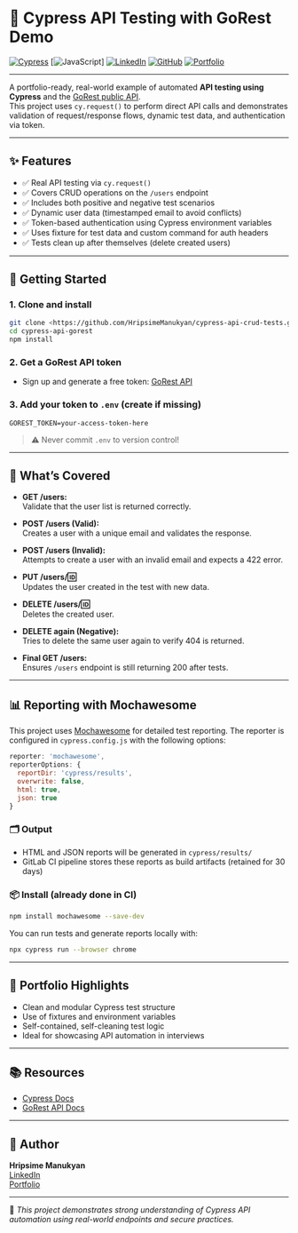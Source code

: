 # 🚀 Cypress API Testing with GoRest Demo

[![Cypress](https://img.shields.io/badge/Cypress-Testing-9cf?logo=cypress)](https://www.cypress.io/)
[![JavaScript](https://img.shields.io/badge/Made%20with-JavaScript-yellow?logo=javascript)]
[![LinkedIn](https://img.shields.io/badge/LinkedIn-Hripsime-blue?logo=linkedin)](https://www.linkedin.com/in/hripsime-manukyan-0336901a0/)
[![GitHub](https://img.shields.io/badge/GitHub-Portfolio-black?logo=github)](https://github.com/HripsimeManukyan)
[![Portfolio](https://img.shields.io/badge/Portfolio-Visit_Now-green?logo=notion)](https://tasteful-grape-0c4.notion.site/Hripsime-QA-Engineer-Portfolio-1f12cb0861fc80819f14d936f47643d5)

---

A portfolio-ready, real-world example of automated **API testing using Cypress** and the [GoRest public API](https://gorest.co.in/).  
This project uses `cy.request()` to perform direct API calls and demonstrates validation of request/response flows, dynamic test data, and authentication via token.

---

## ✨ Features

- ✅ Real API testing via `cy.request()`
- ✅ Covers CRUD operations on the `/users` endpoint
- ✅ Includes both positive and negative test scenarios
- ✅ Dynamic user data (timestamped email to avoid conflicts)
- ✅ Token-based authentication using Cypress environment variables
- ✅ Uses fixture for test data and custom command for auth headers
- ✅ Tests clean up after themselves (delete created users)

---

## 🚀 Getting Started

### 1. Clone and install

```bash
git clone <https://github.com/HripsimeManukyan/cypress-api-crud-tests.git>
cd cypress-api-gorest
npm install
```

### 2. Get a GoRest API token

- Sign up and generate a free token: [GoRest API](https://gorest.co.in/consumer/login)

### 3. Add your token to `.env` (create if missing)

```
GOREST_TOKEN=your-access-token-here
```

> ⚠️ Never commit `.env` to version control!

---

## 🧪 What’s Covered

- **GET /users:**  
  Validate that the user list is returned correctly.

- **POST /users (Valid):**  
  Creates a user with a unique email and validates the response.

- **POST /users (Invalid):**  
  Attempts to create a user with an invalid email and expects a 422 error.

- **PUT /users/:id:**  
  Updates the user created in the test with new data.

- **DELETE /users/:id:**  
  Deletes the created user.

- **DELETE again (Negative):**  
  Tries to delete the same user again to verify 404 is returned.

- **Final GET /users:**  
  Ensures `/users` endpoint is still returning 200 after tests.

---

## 📊 Reporting with Mochawesome

This project uses [Mochawesome](https://github.com/adamgruber/mochawesome) for detailed test reporting. The reporter is configured in `cypress.config.js` with the following options:

```js
reporter: 'mochawesome',
reporterOptions: {
  reportDir: 'cypress/results',
  overwrite: false,
  html: true,
  json: true
}
```

### 🗂 Output

* HTML and JSON reports will be generated in `cypress/results/`
* GitLab CI pipeline stores these reports as build artifacts (retained for 30 days)

### 📦 Install (already done in CI)

```bash
npm install mochawesome --save-dev
```

You can run tests and generate reports locally with:

```bash
npx cypress run --browser chrome
```

---

## 📝 Portfolio Highlights

- Clean and modular Cypress test structure
- Use of fixtures and environment variables
- Self-contained, self-cleaning test logic
- Ideal for showcasing API automation in interviews

---


## 📚 Resources

- [Cypress Docs](https://docs.cypress.io/)
- [GoRest API Docs](https://gorest.co.in/)

---

## 👤 Author

**Hripsime Manukyan**  
[LinkedIn](https://www.linkedin.com/in/hripsime-manukyan-0336901a0/)  
[Portfolio](https://tasteful-grape-0c4.notion.site/Hripsime-QA-Engineer-Portfolio-1f12cb0861fc80819f14d936f47643d5)

---

📌 _This project demonstrates strong understanding of Cypress API automation using real-world endpoints and secure practices._

